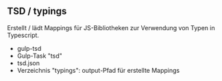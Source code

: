 ## TSD / typings
Erstellt / lädt Mappings für JS-Bibliotheken zur Verwendung von Typen in Typescript. 
- gulp-tsd
- Gulp-Task "tsd"
- tsd.json
- Verzeichnis "typings": output-Pfad für erstellte Mappings
